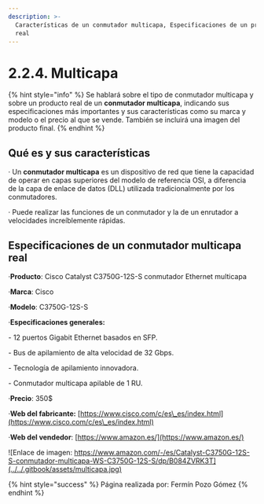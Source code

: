 ```yaml
---
description: >-
  Características de un conmutador multicapa, Especificaciones de un producto
  real
---
```


# 2.2.4. Multicapa

{% hint style="info" %}
Se hablará sobre el tipo de conmutador multicapa y sobre un producto real de un **conmutador multicapa**, indicando sus especificaciones más importantes y sus características como su marca y modelo o el precio al que se vende. También se incluirá una imagen del producto final.
{% endhint %}

## Qué es y sus características

· Un **conmutador multicapa** es un dispositivo de red que tiene la capacidad de operar en capas superiores del modelo de referencia OSI, a diferencia de la capa de enlace de datos (DLL) utilizada tradicionalmente por los conmutadores.

· Puede realizar las funciones de un conmutador y la de un enrutador a velocidades increíblemente rápidas.

## Especificaciones de un conmutador multicapa real

·**Producto**: Cisco Catalyst C3750G-12S-S conmutador Ethernet multicapa

·**Marca**: Cisco

·**Modelo**: C3750G-12S-S

·**Especificaciones generales:**

&#x20;    \- 12 puertos Gigabit Ethernet basados ​​en SFP.

&#x20;    \- Bus de apilamiento de alta velocidad de 32 Gbps.

&#x20;    \- Tecnología de apilamiento innovadora.

&#x20;    \- Conmutador multicapa apilable de 1 RU.

·**Precio**: 350$

·**Web del fabricante:** [https://www.cisco.com/c/es\_es/index.html](https://www.cisco.com/c/es\_es/index.html)

·**Web del vendedor**: [https://www.amazon.es/](https://www.amazon.es/)

![Enlace de imagen: https://www.amazon.com/-/es/Catalyst-C3750G-12S-S-conmutador-multicapa-WS-C3750G-12S-S/dp/B084ZVRK3T](../../.gitbook/assets/multicapa.jpg)

{% hint style="success" %}
Página realizada por: Fermín Pozo Gómez
{% endhint %}
